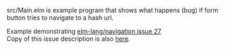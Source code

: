 
src/Main.elm is example program that shows what happens (bug) if 
form button tries to navigate to a hash url.

Example demonstrating [elm-lang/navigation issue 27](https://github.com/elm-lang/navigation/issues/27)  
Copy of this issue description is also [here](bugDescription.md).
